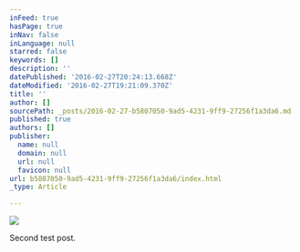 ```yaml
---
inFeed: true
hasPage: true
inNav: false
inLanguage: null
starred: false
keywords: []
description: ''
datePublished: '2016-02-27T20:24:13.668Z'
dateModified: '2016-02-27T19:21:09.370Z'
title: ''
author: []
sourcePath: _posts/2016-02-27-b5807050-9ad5-4231-9ff9-27256f1a3da6.md
published: true
authors: []
publisher:
  name: null
  domain: null
  url: null
  favicon: null
url: b5807050-9ad5-4231-9ff9-27256f1a3da6/index.html
_type: Article

---
```

![](https://the-grid-user-content.s3-us-west-2.amazonaws.com/66cf5a57-b087-4530-977e-48a2ad59e2eb.JPG)

Second test post.